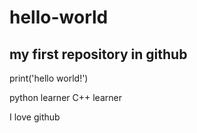 # hello-world
my first repository in github
-----------------------------------------------------

print('hello world!')

python learner
C++ learner

I love github

